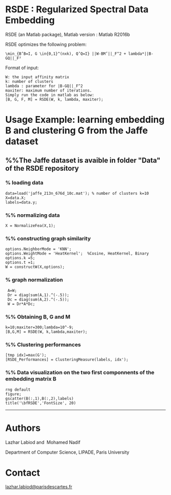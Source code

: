 # RSDE : Regularized Spectral Data Embedding

RSDE (an Matlab package), Matlab version : Matlab R2016b

RSDE optimizes the following problem:

    \min_{B’B=I, G \in{0,1}^(nxk), Q’Q=I} ||W-BM’||_F^2 + lambda*||B-GQ||_F²

Format of input:

    W: the input affinity matrix
    k: number of clusters
    lambda : parameter for |B-GQ||_F^2
    maxiter: maximum number of iterations.
    Simply run the code in matlab as below:
    [B, G, F, M] = RSDE(W, k, lambda, maxiter);

# Usage Example: learning embedding B and clustering G from the Jaffe dataset

## %%The Jaffe dataset is avaible in folder "Data" of the RSDE repository

### % loading data

    data=load('jaffe_213n_676d_10c.mat'); % number of clusters k=10
    X=data.X;
    labels=data.y;

### %% normalizing data

    X = NormalizeFea(X,1);

### %% constructing graph similarity

    options.NeighborMode = 'KNN'; 
    options.WeightMode = 'HeatKernel';  %Cosine, HeatKernel, Binary
    options.k =5;
    options.t =1;
    W = constructW(X,options);

### % graph normalization
 
     A=W;
     Dr = diag(sum(A,1).^(-.5));
     Dc = diag(sum(A,2).^(-.5));
     W = Dr*A*Dc;

### %% Obtaining B, G and M

    k=10;maxiter=300;lambda=10^-9;
    [B,G,M] = RSDE(W, k,lambda,maxiter);

### %% Clustering performances

    [tmp idx]=max(G');
    [RSDE_Performances] = ClusteringMeasure(labels, idx');

 ### %% Data visualization on the two first componnents of the embedding matrix B

    rng default 
    figure;
    gscatter(B(:,1),B(:,2),labels)
    title('\bfRSDE','FontSize', 20)

-----------------------------------------------------------------------------------------------------------
# Authors

Lazhar Labiod and  Mohamed Nadif

Department of Computer Science, LIPADE,  Paris University

# Contact
 
lazhar.labiod@parisdescartes.fr
